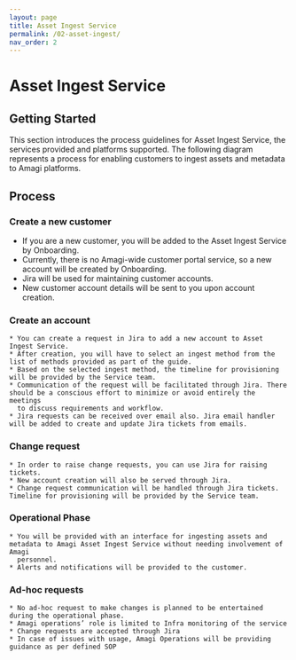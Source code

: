 ```yaml
---
layout: page
title: Asset Ingest Service
permalink: /02-asset-ingest/
nav_order: 2
---
```


# Asset Ingest Service

## Getting Started

This section introduces the process guidelines for Asset Ingest Service, the services provided and platforms supported. The following diagram represents a process for enabling customers to ingest assets and metadata to Amagi platforms.

## Process

### Create a new customer

* If you are a new customer, you will be added to the Asset Ingest Service by Onboarding. 
* Currently, there is no Amagi-wide customer portal service, so a new account will be created by Onboarding.
* Jira will be used for maintaining customer accounts.
* New customer account details will be sent to you upon account creation.

### Create an account
    * You can create a request in Jira to add a new account to Asset Ingest Service.
    * After creation, you will have to select an ingest method from the list of methods provided as part of the guide.
    * Based on the selected ingest method, the timeline for provisioning will be provided by the Service team.
    * Communication of the request will be facilitated through Jira. There should be a conscious effort to minimize or avoid entirely the meetings 
      to discuss requirements and workflow.
    * Jira requests can be received over email also. Jira email handler will be added to create and update Jira tickets from emails.

### Change request
    * In order to raise change requests, you can use Jira for raising tickets.
    * New account creation will also be served through Jira.
    * Change request communication will be handled through Jira tickets. Timeline for provisioning will be provided by the Service team.

### Operational Phase
    * You will be provided with an interface for ingesting assets and metadata to Amagi Asset Ingest Service without needing involvement of Amagi 
      personnel.
    * Alerts and notifications will be provided to the customer.

### Ad-hoc requests
    * No ad-hoc request to make changes is planned to be entertained during the operational phase. 
    * Amagi operations’ role is limited to Infra monitoring of the service
    * Change requests are accepted through Jira
    * In case of issues with usage, Amagi Operations will be providing guidance as per defined SOP
